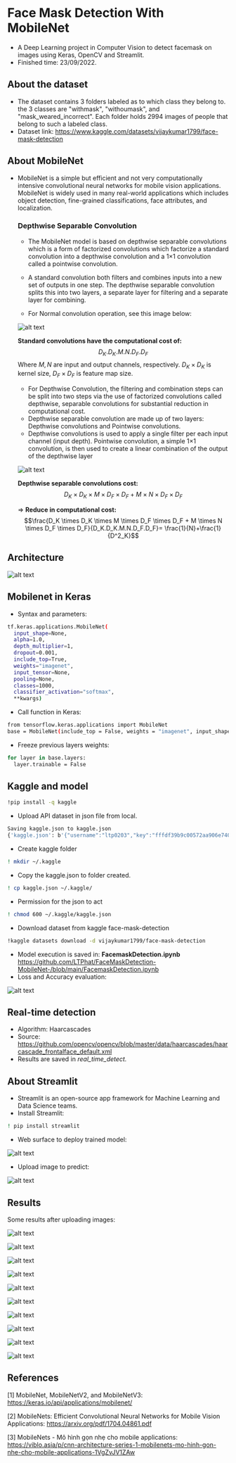 # Face Mask Detection With MobileNet
- A Deep Learning project in Computer Vision to detect facemask on images using Keras, OpenCV and Streamlit.
- Finished time: 23/09/2022.
## About the dataset
- The dataset contains 3 folders labeled as to which class they belong to. the 3 classes are "withmask", "withoumask", and "mask_weared_incorrect". Each folder holds 2994 images of people that belong to such a labeled class.
- Dataset link: https://www.kaggle.com/datasets/vijaykumar1799/face-mask-detection
## About MobileNet
- MobileNet is a simple but efficient and not very computationally intensive convolutional neural networks for mobile vision applications. MobileNet is widely used in many real-world applications which includes object detection, fine-grained classifications, face attributes, and localization.
  ### Depthwise Separable Convolution
  - The MobileNet model is based on depthwise separable
  convolutions which is a form of factorized convolutions
  which factorize a standard convolution into a depthwise
  convolution and a 1×1 convolution called a pointwise convolution.

  - A standard convolution
  both filters and combines inputs into a new set of outputs
  in one step. The depthwise separable convolution splits this
  into two layers, a separate layer for filtering and a separate
  layer for combining.
  
  - For Normal convolution operation, see this image below:
  
  ![alt text](https://github.com/LTPhat/FaceMaskDetection-MobileNet-/blob/main/conv.png)
  
  **Standard convolutions have the computational cost of:**
    $$D_K.D_K.M.N.D_F.D_F$$
  Where $M,N$ are input and output channels, respectively. $D_K \times D_K$ is kernel size,  $D_F \times D_F$ is feature map size.
  
  - For Depthwise Convolution, the filtering and combination steps can be split into two
  steps via the use of factorized convolutions called depthwise, separable convolutions for substantial reduction in computational cost.
  - Depthwise separable convolution are made up of two layers: Depthwise convolutions and Pointwise convolutions. 
  - Depthwise convolutions is used to apply a single filter per each input channel (input depth). Pointwise convolution, a simple 1×1 convolution, is then used to create a linear combination of the output of the depthwise layer
  
  ![alt text](https://github.com/LTPhat/FaceMaskDetection-MobileNet-/blob/main/depth_wise_conv.png)
  
  **Depthwise separable convolutions cost:**
  $$D_K \times D_K \times M \times D_F \times D_F + M \times N \times D_F \times D_F $$
  
  $\Rightarrow$ **Reduce in computational cost:** $$\frac{D_K \times D_K \times M \times D_F \times D_F + M \times N \times D_F \times D_F}{D_K.D_K.M.N.D_F.D_F}= \frac{1}{N}+\frac{1}{D^2_K}$$
## Architecture
  
![alt text](https://github.com/LTPhat/FaceMaskDetection-MobileNet-/blob/main/mobile_net.png)
  
## Mobilenet in Keras
- Syntax and parameters:

```sh
tf.keras.applications.MobileNet(
  input_shape=None,
  alpha=1.0,
  depth_multiplier=1,
  dropout=0.001,
  include_top=True,
  weights="imagenet",
  input_tensor=None,
  pooling=None,
  classes=1000,
  classifier_activation="softmax",
  **kwargs)
```
- Call function in Keras:
```sh
from tensorflow.keras.applications import MobileNet
base = MobileNet(include_top = False, weights = "imagenet", input_shape = (128,128,3))
```
- Freeze previous layers weights:
```sh
for layer in base.layers:
  layer.trainable = False
```

## Kaggle and model
```sh
!pip install -q kaggle

```
- Upload API dataset in json file from local.
```sh
Saving kaggle.json to kaggle.json
{'kaggle.json': b'{"username":"ltp0203","key":"fffdf39b9c00572aa906e7402280150a"}'}

```
- Create kaggle folder
```sh
! mkdir ~/.kaggle
```
- Copy the kaggle.json to folder created.
```sh
! cp kaggle.json ~/.kaggle/
```
- Permission for the json to act
```sh
! chmod 600 ~/.kaggle/kaggle.json
```
- Download dataset from kaggle face-mask-detection
```sh
!kaggle datasets download -d vijaykumar1799/face-mask-detection
```
- Model execution is saved in: **FacemaskDetection.ipynb** https://github.com/LTPhat/FaceMaskDetection-MobileNet-/blob/main/FacemaskDetection.ipynb
- Loss and Accuracy evaluation:

![alt text](https://github.com/LTPhat/FaceMaskDetection-MobileNet-/blob/main/loss_acc.png)


## Real-time detection
- Algorithm: Haarcascades
- Source: https://github.com/opencv/opencv/blob/master/data/haarcascades/haarcascade_frontalface_default.xml
- Results are saved in **real_time_detect*.*
## About Streamlit

- Streamlit is an open-source app framework for Machine Learning and Data Science teams.
- Install Streamlit:
```sh
! pip install streamlit
```

- Web surface to deploy trained model:

![alt text](https://github.com/LTPhat/FaceMaskDetection-MobileNet-/blob/main/web_img/main_surface.png)

- Upload image to predict: 

![alt text](https://github.com/LTPhat/FaceMaskDetection-MobileNet-/blob/main/web_img/upload_img.png)

## Results 

Some results after uploading images:

![alt text](https://github.com/LTPhat/FaceMaskDetection-MobileNet-/blob/main/web_img/result.png)

![alt text](https://github.com/LTPhat/FaceMaskDetection-MobileNet-/blob/main/web_img/result2.png)

![alt text](https://github.com/LTPhat/FaceMaskDetection-MobileNet-/blob/main/web_img/result8.png)

![alt text](https://github.com/LTPhat/FaceMaskDetection-MobileNet-/blob/main/web_img/result3.png)

![alt text](https://github.com/LTPhat/FaceMaskDetection-MobileNet-/blob/main/web_img/result9.png)

![alt text](https://github.com/LTPhat/FaceMaskDetection-MobileNet-/blob/main/web_img/result6.png)

![alt text](https://github.com/LTPhat/FaceMaskDetection-MobileNet-/blob/main/web_img/result4.png)

![alt text](https://github.com/LTPhat/FaceMaskDetection-MobileNet-/blob/main/web_img/result5.png)

![alt text](https://github.com/LTPhat/FaceMaskDetection-MobileNet-/blob/main/web_img/result7.png)

![alt text](https://github.com/LTPhat/FaceMaskDetection-MobileNet-/blob/main/web_img/result10.png)

## References

[1] MobileNet, MobileNetV2, and MobileNetV3: https://keras.io/api/applications/mobilenet/

[2] MobileNets: Efficient Convolutional Neural Networks for Mobile Vision Applications: https://arxiv.org/pdf/1704.04861.pdf

[3] MobileNets - Mô hình gọn nhẹ cho mobile applications: https://viblo.asia/p/cnn-architecture-series-1-mobilenets-mo-hinh-gon-nhe-cho-mobile-applications-1VgZvJV1ZAw

  
  
  
  
